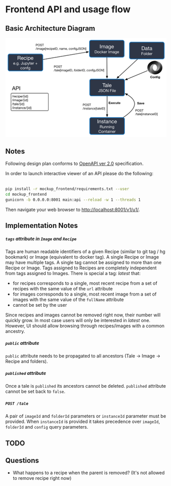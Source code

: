 Frontend API and usage flow
===========================

Basic Architecture Diagram
--------------------------

![Frontend flow](WholeFlow.png)

Notes
-----

Following design plan conforms to [OpenAPI ver 2.0](http://swagger.io/specification/)
specification.

In order to launch interactive viewer of an API please do the following:

```bash

pip install -r mockup_frontend/requirements.txt --user
cd mockup_frontend
gunicorn -b 0.0.0.0:8001 main:api --reload -w 1 --threads 1

```

Then navigate your web browser to [http://localhost:8001/v1/u1/](http://localhost:8001/v1/u1/).

Implementation Notes
--------------------

##### `tags` attribute in `Image` and `Recipe`

Tags are human readable identifiers of a given Recipe (similar to git tag / hg bookmark) or Image (equivalent to docker
tag). A single Recipe or Image may have multiple tags. A single tag cannot be assigned to more than one Recipe or Image.
Tags assigned to Recipes are completely independent from tags assigned to Images. There is special a tag: *latest* that:

 * for recipes corresponds to a single, most recent recipe from a set of recipes with the same value of the `url` attribute
 * for images corresponds to a single, most recent image from a set of images with the same value of the `fullName`
   attribute
 * cannot be set by the user

Since recipes and images cannot be removed right now, their number will quickly grow. In most case users will only be
interested in *latest* one. However, UI should allow browsing through recipes/images with a common ancestry.

##### `public` attribute

`public` attribute needs to be propagated to all ancestors (Tale -> Image -> Recipe and folders).

##### `published` attribute

Once a tale is `published` its ancestors cannot be deleted. `published` attribute cannot be set back to `false`.

##### `POST /tale`

A pair of `imageId` and `folderId` parameters or `instanceId` parameter must be provided. When `instanceId` is provided
it takes precedence over `imageId`, `folderId` and `config` query parameters.


TODO
----

Questions
---------

* What happens to a recipe when the parent is removed? (It's not allowed to remove recipe right now)

